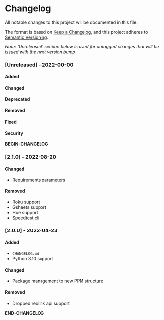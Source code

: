 # Changelog

All notable changes to this project will be documented in this file.

The format is based on [Keep a Changelog](https://keepachangelog.com/en/1.0.0/), and this project adheres to [Semantic Versioning](https://semver.org/spec/v2.0.0.html).

_Note: 'Unreleased' section below is used for untagged changes that will be issued with the next version bump_

### [Unreleased] - 2022-00-00
#### Added
#### Changed
#### Deprecated
#### Removed
#### Fixed
#### Security
__BEGIN-CHANGELOG__

### [2.1.0] - 2022-08-20
#### Changed
 - Requirements parameters
#### Removed
 - Roku support
 - Gsheets support
 - Hue support
 - Speedtest cli

### [2.0.0] - 2022-04-23
#### Added
 - `CHANGELOG.md`
 - Python 3.10 support
#### Changed
 - Package management to new PPM structure
#### Removed
 - Dropped reolink api support

__END-CHANGELOG__
